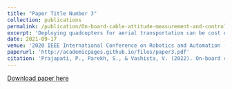 ```yaml
---
title: "Paper Title Number 3"
collection: publications
permalink: /publication/On-board-cable-attitude-measurement-and-controller-for-outdoor-aerial-transportation
excerpt: 'Deploying quadcopters for aerial transportation can be cost effective in impromptu material handling applications. However, such applications are limited mainly due to the requirement of onboard localization sensors and associated computation. The current work presents a human-controlled modality to successfully execute spontaneous outdoor flight of a quadcopter with a cable-suspended payload. Stable and smooth flights are achieved through an onboard integration of a custom-built sensor system and a controller to minimize payload oscillations. The feasibility of the proposed modality is demonstrated by conducting outdoor experiments and a case study in an unstructured environment.'
date: 2021-09-17
venue: '2020 IEEE International Conference on Robotics and Automation (ICRA)'
paperurl: 'http://academicpages.github.io/files/paper3.pdf'
citation: 'Prajapati, P., Parekh, S., & Vashista, V. (2022). On-board cable attitude measurement and controller for outdoor aerial transportation. Robotica, 40(5), 1650-1664.'
---
```


[Download paper here](http://academicpages.github.io/files/paper3.pdf)

